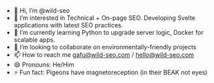 - 👋 Hi, I’m @wild-seo
- 👀 I’m interested in Technical + On-page SEO. Developing Svelte applications with latest SEO practices.
- 🌱 I’m currently learning Python to upgrade server logic, Docker for scalable apps.
- 💞️ I’m looking to collaborate on environmentally-friendly projects
- 📫 How to reach me gafu@wild-seo.com / hello@wild-seo.com
- 😄 Pronouns: He/Him
- ⚡ Fun fact: Pigeons have magnetoreception (in their BEAK not eyes)

<!---
wild-seo/wild-seo is a ✨ special ✨ repository because its `README.md` (this file) appears on your GitHub profile.
You can click the Preview link to take a look at your changes.
--->
